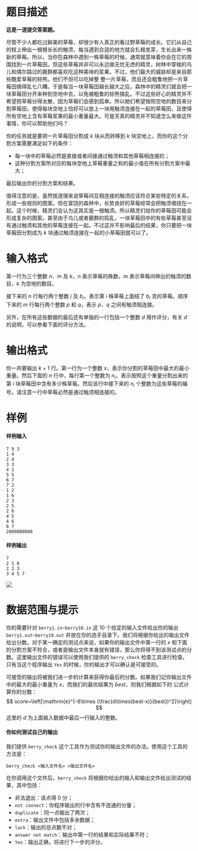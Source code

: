 
# 题目描述

**这是一道提交答案题。**

尽管不少人都吃过鲜美的草莓，却很少有人真正的看过野草莓的成长。它们从自己的枝上伸出一根根长长的触须，每当遇到合适的地方就会扎根发芽，生长出来一株新的草莓。所以，当你在森林中遇到一株草莓的时候，通常就意味着你会在它的周围找到一片草莓田。但这些草莓并非可以永远做无忧无虑的精灵，树林中穿梭的鸟儿和偶尔路过的鹿群都喜欢吃这种美味的浆果。不过，他们最大的威胁却是来自那些酷爱草莓的棕熊。他们不但可以吃掉整 整一片草莓，而且还会粗鲁地把一片草莓田搞得乱七八糟。于是每当一块草莓田越长越大之后，森林中的精灵们就会把一块草莓田分开来种到空地中去，以免被粗鲁的棕熊搞乱。不过这些好心的精灵并不希望把草莓分得太散，因为草莓们会感到孤单。所以她们希望按照空地的数目来分割草莓田，使得每块空地上恰好可以放上一块用触须连接在一起的草莓田，且使得所有空地上含有草莓浆果的最小重量最大。可是天真的精灵并不知道怎么来做这件事情，你可以帮助他们吗？

你的任务就是要把一片草莓田分割成 $k$ 块从而转移到 $k$ 块空地上，而你的这个分割方案需要满足如下的条件：

- 每一块中的草莓必然是直接或者间接通过触须和其他草莓相连接的；
- 这种分割方案所对应的每块空地上草莓重量之和的最小值在所有分割方案中最大；

最后输出你的分割方案和结果。

值得注意的是，虽然按道理来说草莓间互相连接的触须应该符合某些特定的关系，形成一些规则的图案。但在富饶的森林中，长势良好的草莓经常会把触须缠绕在一起。这个时候，精灵们会认为这其实是一根触须。所以精灵们给你的草莓田可能会形成复杂的图案。甚至由于鸟儿或者鹿群的捣乱，一块草莓田中的有些草莓甚至没有通过触须和其他的草莓连接在一起。不过这并不影响最后的结果，你只要把一块草莓田分割成为 $k$ 块通过触须连接在一起的小草莓田就可以了。

# 输入格式

第一行为三个整数 $n$、$m$ 及 $k$，$n$ 表示草莓的株数，$m$ 表示草莓间伸出的触须的数目，$k$ 为空地的数目。

接下来的 $n$ 行每行两个整数 $i$ 及 $b_i$，表示第 $i$ 株草莓上面结了 $b_i$ 克的草莓。顺序下来的 $m$ 行每行两个整数 $p$ 和 $q$，表示 $p$、$q$ 之间有触须相连接。

另外，在所有这些数据的最后还有单独的一行包括一个整数 $d$ 用作评分，有关 $d$ 的说明，可以参看下面的评分方法。

# 输出格式

你一共要输出 $k+1$ 行。第一行为一个整数 $x$，表示你分割的草莓田中最大的最小重量。然后下面的 $n$ 行中，每行第一个整数为 $n_i$，表示按照这个重量分割出来的第 $i$ 块草莓田中含有多少株草莓。然后该行中接下来的 $n_i$ 个整数为这些草莓的编号。请注意一行中草莓必然是通过触须相连接的。

# 样例

#### 样例输入
```plain
7 9 3
1 4
2 4
3 3
4 1
5 5
6 7
7 2
1 2
1 6
2 3
2 5
2 6
4 5
4 6
6 7
2000000000
```

#### 样例输出
```plain
7
2 1 6
2 2 3
3 4 5 7
```

![](source/guoj/1233/img/aHR0cHM6Ly9pLmxvbGkubmV0LzIwMTkvMDYvMjAvNWQwYjhkMjk2ZGQzZTU1OTg3LnBuZw==.png)

# 数据范围与提示

你的需要针对 `berry1.in~berry10.in` 这 $10$ 个给定的输入文件给出你的输出 `berry1.out~berry10.out` 并放在你的选手目录下。我们将根据你给出的输出文件给出分数。对于某一确定的测试点来说，如果你的输出文件中第一行的 $x$ 和下面的分割方案不符合，或者是输出文件本身就有错误，那么你将得不到该测试点的分数。这里输出文件的错误可以使用我们提供的 `berry_check` 检查工具进行检查。只有当这个程序输出 `Yes` 的时候，你的输出才可以确认是可接受的。

可接受的输出将被我们进一步的计算来获得你最后的分数。如果我们记你输出文件中的最大的最小重量为 $x$，而我们的最优结果为 $best$，则我们根据如下的
公式计算你的分数：
$$
score=\left[\mathrm{e}^{-8\times (\frac{d\times(best-x)}{best})^2}\right]
$$
这里的 $d$ 为上面输入数据中最后一行输入的整数。

#### 你如何测试自己的输出
我们提供 `berry_check` 这个工具作为测试你的输出文件的办法。使用这个工具的方法是：
```plain
berry_check <输入文件名> <输出文件名>
```
在你调用这个文件后，`berry_check` 将根据你给出的输入和输出文件给出测试的结果，其中包括：
- 非法退出：该点得 $0$ 分；
- `not connect`：你程序输出的行中含有不连通的分量；
- `duplicate`：同一点输出了两次；
- `extra`：输出文件中包括多余数据；
- `lack`：输出的总点数不对；
- `answer not match`：输出中第一行的结果和实际结果不符；
- `Yes`：输出正确，将进行下一步的评分。

